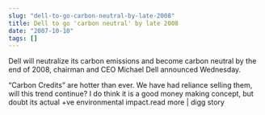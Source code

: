 ```yaml
---
slug: "dell-to-go-carbon-neutral-by-late-2008"
title: Dell to go 'carbon neutral' by late 2008
date: "2007-10-10"
tags: []
---
```

Dell will neutralize its carbon emissions and become carbon neutral by the end of 2008, chairman and CEO Michael Dell announced Wednesday.

“Carbon Credits” are hotter than ever. We have had reliance selling them, will this trend continue? I do think it is a good money making concept, but doubt its actual +ve environmental impact.read more | digg story

